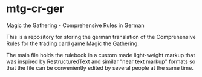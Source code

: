 mtg-cr-ger
==========

Magic the Gathering - Comprehensive Rules in German

This is a repository for storing the german translation of the
Comprehensive Rules for the trading card game Magic the Gathering.

The main file holds the rulebook in a custom made light-weight markup
that was inspired by RestructuredText and similar "near text markup" formats
so that the file can be conveniently edited by several people at the same time.

